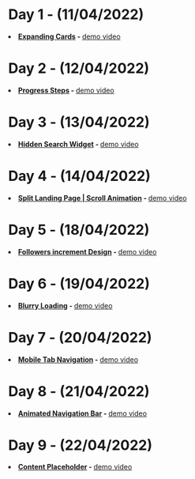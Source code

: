 # Day 1 - (11/04/2022)
<b><li><a href="https://github.com/dev-kumaresan/HTML-CSS-JS/tree/main/Day1"> Expanding Cards</a> - </b>
<a href="https://user-images.githubusercontent.com/100152824/162900207-c3ee84dc-84d2-4d19-a0da-dde13287b911.mp4">demo video</a>
# Day 2 - (12/04/2022)
<b><li><a href="https://github.com/dev-kumaresan/HTML-CSS-JS/tree/main/Day2"> Progress Steps</a> - </b>
<a href="https://user-images.githubusercontent.com/100152824/163000037-09fa3944-9782-4fbf-97f3-ddb82fb26ce4.mp4">demo video</a>
# Day 3 - (13/04/2022)
<b><li><a href="https://github.com/dev-kumaresan/HTML-CSS-JS/tree/main/Day3"> Hidden Search Widget</a> - </b>
<a href="https://user-images.githubusercontent.com/100152824/163173418-5920e3d1-9d54-45cd-8238-f0ec6733f063.mp4">demo video</a>
# Day 4 - (14/04/2022)
<b><li><a href="https://github.com/dev-kumaresan/HTML-CSS-JS/tree/main/Day4"> Split Landing Page | Scroll Animation</a> - </b>
<a href="https://user-images.githubusercontent.com/100152824/163337023-da2ddf2b-ff88-41be-a365-3583071027c3.mp4">demo video</a>
# Day 5 - (18/04/2022)
<b><li><a href="https://github.com/dev-kumaresan/HTML-CSS-JS/tree/main/Day5"> Followers increment Design</a> - </b>
<a href="https://user-images.githubusercontent.com/100152824/163761769-9ce0461d-4771-4aa4-aa58-3395b0aa9297.mp4">demo video</a>
# Day 6 - (19/04/2022)
<b><li><a href="https://github.com/dev-kumaresan/HTML-CSS-JS/tree/main/Day6"> Blurry Loading</a> - </b>
<a href="https://user-images.githubusercontent.com/100152824/163950088-70a976a1-082e-4b3f-b2cc-ad5140b37986.mp4">demo video</a>
# Day 7 - (20/04/2022)
<b><li><a href="https://github.com/dev-kumaresan/HTML-CSS-JS/tree/main/Day7"> Mobile Tab Navigation</a> - </b>
<a href="https://user-images.githubusercontent.com/100152824/164190912-97784234-e3f0-4b88-8ab7-3fe9cf07dbba.mp4">demo video</a>
# Day 8 - (21/04/2022)
<b><li><a href="https://github.com/dev-kumaresan/HTML-CSS-JS/tree/main/Day8"> Animated Navigation Bar</a> - </b>
<a href="https://user-images.githubusercontent.com/100152824/164398867-447c7cea-eb45-444d-8294-2ff5250c0e6f.mp4">demo video</a>
# Day 9 - (22/04/2022)
<b><li><a href="https://github.com/dev-kumaresan/HTML-CSS-JS/tree/main/Day9"> Content Placeholder</a> - </b>
<a href="https://user-images.githubusercontent.com/100152824/164706415-10572333-c98b-470a-875f-9626c57ea79f.mp4">demo video</a>
